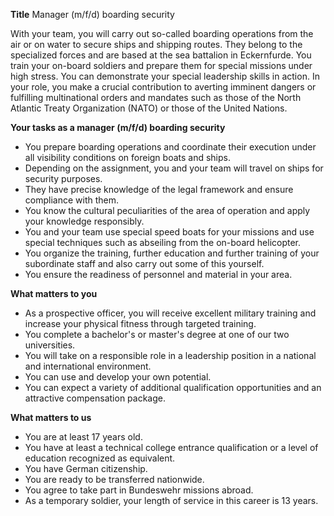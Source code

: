 **Title**
Manager (m/f/d) boarding security

With your team, you will carry out so-called boarding operations from the air or on water to secure ships and shipping routes. They belong to the specialized forces and are based at the sea battalion in Eckernfurde. You train your on-board soldiers and prepare them for special missions under high stress. You can demonstrate your special leadership skills in action. In your role, you make a crucial contribution to averting imminent dangers or fulfilling multinational orders and mandates such as those of the North Atlantic Treaty Organization (NATO) or those of the United Nations.

**Your tasks as a manager (m/f/d) boarding security**

-	You prepare boarding operations and coordinate their execution under all visibility conditions on foreign boats and ships.
-	Depending on the assignment, you and your team will travel on ships for security purposes.
-	They have precise knowledge of the legal framework and ensure compliance with them.
-	You know the cultural peculiarities of the area of operation and apply your knowledge responsibly.
-	You and your team use special speed boats for your missions and use special techniques such as abseiling from the on-board helicopter.
-	You organize the training, further education and further training of your subordinate staff and also carry out some of this yourself.
-	You ensure the readiness of personnel and material in your area.

**What matters to you**

-	As a prospective officer, you will receive excellent military training and increase your physical fitness through targeted training.
-	You complete a bachelor's or master's degree at one of our two universities.
-	You will take on a responsible role in a leadership position in a national and international environment.
-	You can use and develop your own potential.
-	You can expect a variety of additional qualification opportunities and an attractive compensation package.

**What matters to us**

-	You are at least 17 years old.
-	You have at least a technical college entrance qualification or a level of education recognized as equivalent.
-	You have German citizenship.
-	You are ready to be transferred nationwide.
-	You agree to take part in Bundeswehr missions abroad.
-	As a temporary soldier, your length of service in this career is 13 years.
